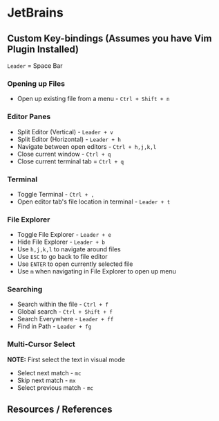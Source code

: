 # JetBrains

## Custom Key-bindings (Assumes you have Vim Plugin Installed)

`Leader` = Space Bar

### Opening up Files

- Open up existing file from a menu - `Ctrl + Shift + n`

### Editor Panes

- Split Editor (Vertical) - `Leader + v`
- Split Editor (Horizontal) - `Leader + h`
- Navigate between open editors - `Ctrl + h,j,k,l`
- Close current window - `Ctrl + q`
- Close current terminal tab = `Ctrl + q`

### Terminal

- Toggle Terminal - `Ctrl + ,`
- Open editor tab's file location in terminal - `Leader + t`

### File Explorer

- Toggle File Explorer - `Leader + e`
- Hide File Explorer - `Leader + b`
- Use `h,j,k,l` to navigate around files
- Use `ESC` to go back to file editor
- Use `ENTER` to open currently selected file
- Use `m` when navigating in File Explorer to open up menu

### Searching

- Search within the file - `Ctrl + f`
- Global search - `Ctrl + Shift + f`
- Search Everywhere - `Leader + ff`
- Find in Path - `Leader + fg`

### Multi-Cursor Select

**NOTE:** First select the text in visual mode

- Select next match - `mc`
- Skip next match - `mx`
- Select previous match - `mc`

## Resources / References
